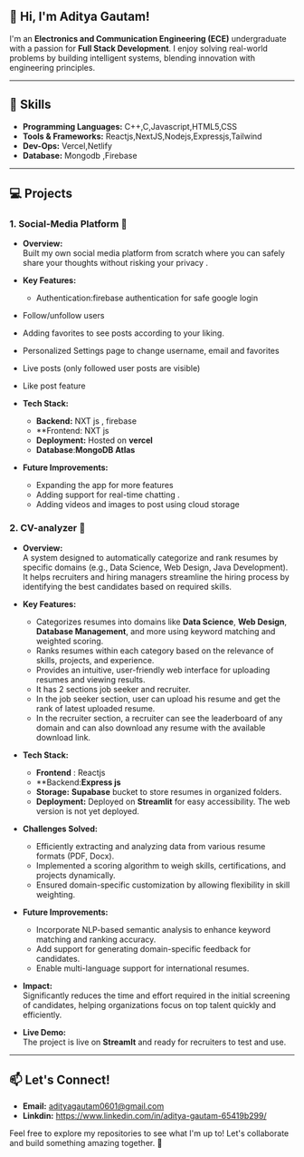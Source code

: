 ## 👋 Hi, I'm Aditya Gautam!

I'm an **Electronics and Communication Engineering (ECE)** undergraduate with a passion for **Full Stack Development**. I enjoy solving real-world problems by building intelligent systems, blending innovation with engineering principles.

---

## 🔧 Skills
- **Programming Languages:** C++,C,Javascript,HTML5,CSS
- **Tools & Frameworks:**  Reactjs,NextJS,Nodejs,Expressjs,Tailwind 
- **Dev-Ops:** Vercel,Netlify
- **Database:** Mongodb ,Firebase
---

## 💻 Projects
### 1. **Social-Media Platform** 🎵  
- **Overview:**  
  Built my own social media platform from scratch        where you can safely share your thoughts without    risking your privacy .  

- **Key Features:**  
  - Authentication:firebase authentication for safe google login 
- Follow/unfollow users 
- Adding favorites to see posts according to your liking.
- Personalized Settings page to change username, email and favorites 
- Live posts (only followed user posts are visible)
- Like post feature 

- **Tech Stack:**  
  - **Backend:** NXT js , firebase 
  - **Frontend: NXT js 
  - **Deployment:** Hosted  on **vercel**
  - **Database**:**MongoDB Atlas**

- **Future Improvements:**  
  - Expanding the app for more features
  - Adding support for real-time chatting .  
  - Adding videos and images to post using  cloud storage 
   


### 2. **CV-analyzer** 📄    
- **Overview:**  
  A system designed to automatically categorize and rank resumes by specific domains (e.g., Data Science, Web Design, Java Development). It helps recruiters and hiring managers streamline the hiring process by identifying the best candidates based on required skills.  

- **Key Features:**  
  - Categorizes resumes into domains like **Data Science**, **Web Design**, **Database Management**, and more using keyword matching and weighted scoring.  
  - Ranks resumes within each category based on the relevance of skills, projects, and experience.  
  - Provides an intuitive, user-friendly web interface for uploading resumes and viewing results.
  - It has 2 sections job seeker and recruiter.
  - In the job seeker section, user can upload his resume and get the rank of latest uploaded resume.
  - In the recruiter section, a recruiter can see the leaderboard of any domain and can also download any resume with the available download link.

- **Tech Stack:**  
  - **Frontend** : Reactjs
  - **Backend:**Express js**   
  - **Storage:** **Supabase** bucket to store
 resumes in organized folders.  
  - **Deployment:** Deployed on **Streamlit** for easy accessibility. The web version is not yet deployed.  

- **Challenges Solved:**  
  - Efficiently extracting and analyzing data from various resume formats (PDF, Docx).  
  - Implemented a scoring algorithm to weigh skills, certifications, and projects dynamically.  
  - Ensured domain-specific customization by allowing flexibility in skill weighting.  

- **Future Improvements:**  
  - Incorporate NLP-based semantic analysis to enhance keyword matching and ranking accuracy.  
  - Add support for generating domain-specific feedback for candidates.  
  - Enable multi-language support for international resumes.  

- **Impact:**  
  Significantly reduces the time and effort required in the initial screening of candidates, helping organizations focus on top talent quickly and efficiently.  

- **Live Demo:**  
  The project is live on **Streamlt** and ready for recruiters to test and use.
  


---

## 📫 Let's Connect!
- **Email:** adityagautam0601@gmail.com
- **Linkdin:** https://www.linkedin.com/in/aditya-gautam-65419b299/

  
Feel free to explore my repositories to see what I'm up to! Let's collaborate and build something amazing together. 🚀

